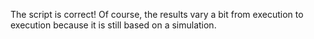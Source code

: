 The script is correct! Of course, the results vary a bit from execution to execution because it is still based on a simulation.
